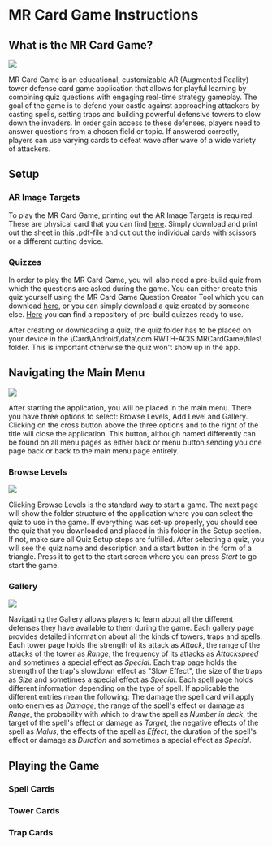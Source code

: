 # MR Card Game Instructions

## What is the MR Card Game?
![](https://user-images.githubusercontent.com/19326682/155305466-75d94a16-bbf9-407d-8c9a-35a55213e454.PNG)

MR Card Game is an educational, customizable AR (Augmented Reality) tower defense card game application that allows for playful learning by combining quiz questions with engaging real-time strategy gameplay. The goal of the game is to defend your castle against approaching attackers by casting spells, setting traps and building powerful defensive towers to slow down the invaders. In order gain access to these defenses, players need to answer questions from a chosen field or topic. If answered correctly, players can use varying cards to defeat wave after wave of a wide variety of attackers.

## Setup
### AR Image Targets
To play the MR Card Game, printing out the AR Image Targets is required. These are physical card that you can find [here](https://github.com/AnPerret/Evaluation-Repository/raw/main/Image%20Targets/ImageTargets.pdf). Simply download and print out the sheet in this .pdf-file and cut out the individual cards with scissors or a different cutting device.

### Quizzes
In order to play the MR Card Game, you will also need a pre-build quiz from which the questions are asked during the game. You can either create this quiz yourself using the MR Card Game Question Creator Tool which you can download [here](https://github.com/rwth-acis/MR-Question-Creator-For-Card-Game), or you can simply download a quiz created by someone else. [Here](https://github.com/JulianStaab/mr-card-game-quizzes/) you can find a repository of pre-build quizzes ready to use.

After creating or downloading a quiz, the quiz folder has to be placed on your device in the \Card\Android\data\com.RWTH-ACIS.MRCardGame\files\ folder. This is important otherwise the quiz won't show up in the app.

## Navigating the Main Menu
![](https://user-images.githubusercontent.com/19326682/155305174-9b391f7e-197d-42ba-b069-4b5ce03450a9.PNG)

After starting the application, you will be placed in the main menu. There you have three options to select: Browse Levels, Add Level and Gallery. Clicking on the cross button above the three options and to the right of the title will close the application. This button, although named differently can be found on all menu pages as either back or menu button sending you one page back or back to the main menu page entirely.
### Browse Levels
![](https://user-images.githubusercontent.com/19326682/155305352-bc0921a6-8392-4c7a-bc31-a0dba8879455.png)

Clicking Browse Levels is the standard way to start a game. The next page will show the folder structure of the application where you can select the quiz to use in the game. If everything was set-up properly, you should see the quiz that you downloaded and placed in this folder in the Setup section. If not, make sure all Quiz Setup steps are fulfilled. After selecting a quiz, you will see the quiz name and description and a start button in the form of a triangle. Press it to get to the start screen where you can press *Start* to go start the game.
### Gallery
![](https://user-images.githubusercontent.com/19326682/155305338-84d6d042-53bb-4f83-9a1e-db1a31f1a33f.PNG)

Navigating the Gallery allows players to learn about all the different defenses they have available to them during the game. Each gallery page provides detailed information about all the kinds of towers, traps and spells. Each tower page holds the strength of its attack as *Attack*, the range of the attacks of the tower as *Range*, the frequency of its attacks as *Attackspeed* and sometimes a special effect as *Special*. Each trap page holds the strength of the trap's slowdown effect as "Slow Effect", the size of the traps as *Size* and sometimes a special effect as *Special*. Each spell page holds different information depending on the type of spell. If applicable the different entries mean the following: The damage the spell card will apply onto enemies as *Damage*, the range of the spell's effect or damage as *Range*, the probability with which to draw the spell as *Number in deck*, the target of the spell's effect or damage as *Target*, the negative effects of the spell as *Malus*, the effects of the spell as *Effect*, the duration of the spell's effect or damage as *Duration* and sometimes a special effect as *Special*.

## Playing the Game

### Spell Cards

### Tower Cards

### Trap Cards
